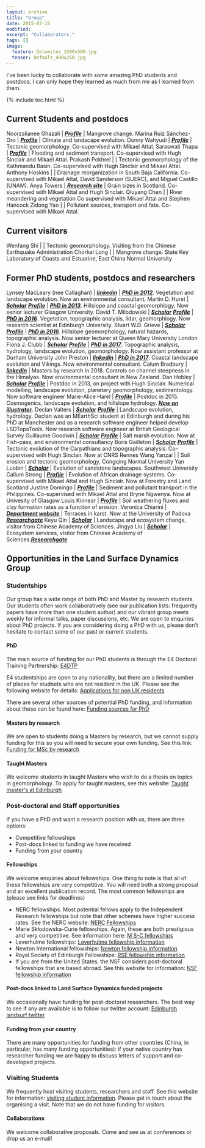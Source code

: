```yaml
---
layout: archive
title: "Group"
date: 2015-07-15
modified:
excerpt: "Collaborators."
tags: []
image:
  feature: Dolomites_1500x500.jpg
  teaser: Default_400x250.jpg
---
```


I've been lucky to collaborate with some amazing PhD students and postdocs. I can only hope they learned as much from me as I learned from them.

{% include toc.html %}

## Current Students and postdocs


Noorzalianee Ghazali | [**_Profile_**](https://www.ed.ac.uk/geosciences/people/person.html?indv=4433) | Mangrove change.
Marina Ruiz Sánchez-Oro | [**_Profile_**](https://www.ed.ac.uk/geosciences/people/person.html?indv=13531) | Climate and landscape evolution.
Donny Wahyudi | [**_Profile_**](https://www.ed.ac.uk/geosciences/people/person.html?indv=12284) | Tectonic geomorphology. Co-supervised with Mikael Attal.
Saraswati Thapa | [**_Profile_**](https://scholar.google.com/citations?user=X5zT-UgAAAAJ&hl=en) | Flooding and sediment transport. Co-supervised with Hugh Sinclair and Mikael Attal.
Prakash Pokhrel | | Tectonic geomorphology of the Kathmandu Basin. Co-supervised with Hugh Sinclair and Mikael Attal.
Anthony Hoskins | |  Drainage reorganization in South Baja California. Co-supervised with Mikael Attal, David Sanderson (SUERC), and Miguel Castillo (UNAM).
Anya Towers | [**_Research site_**](https://storymaps.arcgis.com/stories/3c048dc7f1fd4c468ef2ec7086c84d82) | Grain sizes in Scotland. Co-supervised with Mikael Attal and Hugh Sinclair.
Qiuyang Chen | | River meandering and vegetation Co supervised with Mikael Attal and Stephen Hancock
Zidong Yao | | Pollutant sources, transport and fate. Co-supervised with Mikael Attal. 


## Current visitors

Wenfang Shi | | Tectonic geomorphology. Visiting from the Chinese Earthquake Administration
Chorkei Long | | Mangrove change. State Key Laboratory of Coasts and Estuarine, East China Normal University

## Former PhD students, postdocs and researchers

Lynsey MacLeary (nee Callaghan) | [**_linkedin_**](https://www.linkedin.com/in/lynsey-macleary-a0b3633b/?originalSubdomain=uk ) | [**_PhD in 2012_**](https://era.ed.ac.uk/handle/1842/6213). Vegetation and landscape evolution. Now an environmental consultant. 
Martin D. Hurst | [**_Scholar_**](https://scholar.google.com/citations?user=9--6x5sAAAAJ&hl=en) [**_Profile_**](https://www.gla.ac.uk/schools/ges/staff/martinhurst/) | [**_PhD in 2013_**](https://era.ed.ac.uk/handle/1842/12228). Hillslope and coastal geomorphlogy. Now senior lecturer Glasgow University. 
David T. Milodowski | [**_Scholar_**](https://scholar.google.com/citations?user=ay1R3UgAAAAJ&hl=en) [**_Profile_**](https://www.research.ed.ac.uk/portal/en/persons/david-milodowski(0130326f-fa97-48ed-843b-7bcc72e89065).html) | [**_PhD in 2016_**](https://era.ed.ac.uk/handle/1842/20438). Vegetation, topographic analysis, lidar, geomorphlogy. Now research scientist at Edinburgh University. 
Stuart W.D. Grieve | [**_Scholar_**](https://scholar.google.com/citations?user=LnCvUwwAAAAJ&hl=en) [**_Profile_**](https://swdg.io/) | [**_PhD in 2016_**](https://era.ed.ac.uk/handle/1842/25398). Hillslope geomorphology, natural hazards, topographic analysis. Now senior lecturer at Queen Mary University London
Fiona J. Clubb | [**_Scholar_**](https://scholar.google.com/citations?user=LnCvUwwAAAAJ&hl=en) [**_Profile_**](https://fclubb.github.io/) | [**_PhD in 2017_**](https://era.ed.ac.uk/handle/1842/28817). Topographic analysis, hydrology, landscape evolution, geomorphology. Now assistant professor at Durham University
John Preston | [**_linkedin_**](https://www.linkedin.com/in/john-preston-61b76a22/?originalSubdomain=uk) | [**_PhD in 2017_**](https://era.ed.ac.uk/handle/1842/31430). Coastal landscape evolution and Vikings. Now environmental consultant. 
Calum Bradbury | [**_linkedin_**](https://www.linkedin.com/in/calum-bradbury-gis/?originalSubdomain=nz) | Masters by research in 2018. Controls on channel steepness in the Himalyas. Now environmental consultant in New Zealand. 
Dan Hobley | [**_Scholar_**](https://scholar.google.com/citations?user=kJ13b-kAAAAJ&hl=en) [**_Profile_**](https://www.cardiff.ac.uk/people/view/481890-) | Postdoc in 2013, on project with Hugh Sinclair. Numerical modelling, landscape evolution, planetary geomorphology, sedimentology. Now software engineer
Marie-Alice Harel | [**_Profile_**](http://www.maharel.com/) | Postdoc in 2015. Cosmogenics, landscape evolution, and hillslope hydrology. [**_Now an illustrator_**](https://www.etsy.com/uk/shop/maharelillo). 
Declan Valters | [**_Scholar_**](https://scholar.google.com/citations?user=0OIHQmIAAAAJ&hl=en) [**_Profile_**](https://www.bgs.ac.uk/staff/profiles/52311.html) | Landscape evolution, hydrology. Declan was an MEarthSci student at Edinburgh and during his PhD at Manchester and as a research software engineer helped develop LSDTopoTools. Now research software engineer at British Geological Survey
Guillaume Goodwin | [**_Scholar_**](https://scholar.google.com/citations?user=Or3grvoAAAAJ&hl=en&oi=ao) [**_Profile_**](https://www.ed.ac.uk/geosciences/people/person.html?indv=4505) | Salt marsh evolution. Now at Fish-pass, and environmental consultancy
Boris Gailleton | [**_Scholar_**](https://scholar.google.com/citations?user=r5HIc00AAAAJ&hl=en&oi=ao) [**_Profile_**](https://www.gfz-potsdam.de/en/staff/boris-gailleton/) | Tectonic evolution of the Carpathians and topographic analysis. Co-supervised with Hugh Sinclair. Now at CNRS Rennes
Wang Yanzai |  | Soil erosion and tectonic geomorphology, Congqing Normal University
Yan Luobin | [**_Scholar_**](https://scholar.google.com/citations?user=_ASOJmAAAAAJ&hl=en&oi=ao) | Evolution of sandstone landscapes. Southwest University
Callum Strong | [**_Profile_**](https://www.ed.ac.uk/geosciences/people/person.html?indv=11090) | Evolution of African drainage systems. Co-supervised with Mikael Attal and Hugh Sinclair. Now at Forestry and Land Scotland
Justine Domingo | [**_Profile_**](https://www.ed.ac.uk/geosciences/people/person.html?indv=7001) | Sediment and pollutant transport in the Philippines. Co-supervised with Mikael Attal and Bryne Ngwenya. Now at Univesity of Glasgow
Louis Kinnear | [**_Profile_**](https://www.ed.ac.uk/geosciences/people/person.html?indv=4127) | Soil weathering fluxes and clay formation rates as a function of erosion.
Veronica Chiarini | [**_Department website_**](https://geoscienze.unipd.it/veronica-chiarini) | Terraces in karst. Now at the University of Padova [**_Researchgate_**](https://www.researchgate.net/scientific-contributions/Jingya-Liu-2118510042)
Keyu Qin | [**_Scholar_**](https://scholar.google.com/citations?user=_ASOJmAAAAAJ&hl=en&oi=ao) | Landscape and ecosystem change, visitor from Chinese Academy of Sciences. 
Jingya Liu | [**_Scholar_**](https://scholar.google.com/citations?user=_ASOJmAAAAAJ&hl=en&oi=ao) | Ecosystem services, visitor from Chinese Academy of Sciences.[**_Researchgate_**](https://www.researchgate.net/scientific-contributions/Jingya-Liu-2118510042)

## Opportunities in the Land Surface Dynamics Group

### Studentships

Our group has a wide range of both PhD and Master by research students. Our students often work collaboratively (see our publication lists: frequently papers have more than one student author) and our vibrant group meets weekly for informal talks, paper discussions, etc. We are open to enquiries about PhD projects. If you are considering doing a PhD with us, please don’t hesitate to contact some of our past or current students.  

#### PhD

The main source of funding for our PhD students is through the E4 Doctoral Training Partnership: [E4DTP](https://www.ed.ac.uk/e4-dtp) 

E4 studentships are open to any nationality, but there are a limited number of places for studnets who are not resident in the UK. Please see the following website for details: [Applications for non UK residents](https://www.ed.ac.uk/e4-dtp/how-to-apply/entry-and-eligibility-criteria)

There are several other sources of potential PhD funding, and information about these can be found here: [Funding sources for PhD](https://www.ed.ac.uk/geosciences/postgraduate/phd/fees-funding/funding)

#### Masters by research

We are open to students doing a Masters by research, but we cannot supply funding for this so you will need to secure your own funding. See this link: [Funding for MSc by research](https://www.ed.ac.uk/geosciences/postgraduate/phd/fees-funding/funding)

#### Taught Masters

We welcome students in taught Masters who wish to do a thesis on topics in geomorphology. To apply for taught masters, see this website: [Taught master's at Edinburgh](https://www.ed.ac.uk/geosciences/postgraduate/taught-masters)

### Post-doctoral and Staff opportunities

If you have a PhD and want a research position with us, there are three options:
* Competitive fellowships
* Post-docs linked to funding we have received
* Funding from your country

#### Fellowships

We welcome enquiries about fellowships. One thing to note is that all of these fellowships are very competitive. You will need both a strong proposal and an excellent publication record. The most common fellowships are (please see links for deadlines)
* NERC fellowships. Most potential fellows apply to the Independent Research fellowships but note that other schemes have higher success rates. See the NERC website: [NERC Fellowships](https://nerc.ukri.org/funding/available/fellowships/)
* Marie Skłodowska-Curie fellowships. Again, these are both prestigious and very competitive. See information here: [M S-C fellowships](https://ec.europa.eu/research/mariecurieactions/node_en) 
* Leverhulme fellowships:  [Leverhulme fellowship information](https://www.leverhulme.ac.uk/early-career-fellowships)
* Newton International fellowships: [Newton fellowship information](https://royalsociety.org/grants-schemes-awards/grants/newton-international/)
* Royal Society of Edinburgh Fellowships: [RSE fellowship information](https://www.rse.org.uk/awards/rse-personal-research-fellowships/)
* If you are from the United States, the NSF considers post-doctoral fellowships that are based abroad. See this website for information: [NSF fellowship information](https://www.nsf.gov/funding/pgm_summ.jsp?pims_id=503144&org=NSF)

#### Post-docs linked to Land Surface Dynamics funded projects

We occasionally have funding for post-doctoral researchers. The best way to see if any are available is to follow our twitter account: [Edinburgh landsurf twitter](https://twitter.com/EdinLandSurf)

#### Funding from your country

There are many opportunities for funding from other countries (China, in particular, has many funding opportunities): if your native country has researcher funding we are happy to discuss letters of support and co-developed projects. 

### Visiting Students

We frequently host visiting students, researchers and staff. See this website for information: [visiting student information](https://www.ed.ac.uk/geosciences/postgraduate/phd/visiting-students). Please get in touch about the organising a visit. Note that we do not have funding for visitors.

#### Collaborations

We welcome collaborative proposals. Come and see us at conferences or drop us an e-mail!

